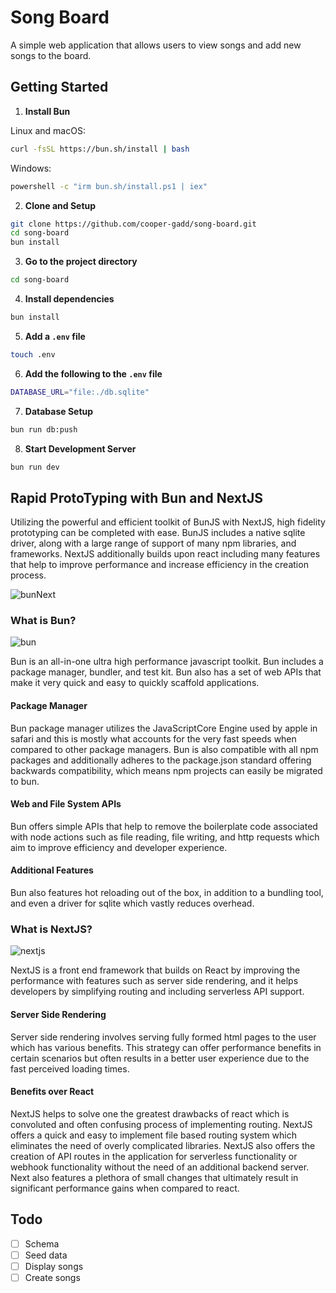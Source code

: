 # Song Board

A simple web application that allows users to view songs and add new songs to the board.

## Getting Started

1. **Install Bun**

  Linux and macOS:
  ```bash
  curl -fsSL https://bun.sh/install | bash
  ```

  Windows:
  ```bash
  powershell -c "irm bun.sh/install.ps1 | iex"
   ```

2. **Clone and Setup**
  ```bash
  git clone https://github.com/cooper-gadd/song-board.git
  cd song-board
  bun install
  ```

3. **Go to the project directory**
  ```bash
  cd song-board
  ```

4. **Install dependencies**
  ```bash
  bun install
  ```

5. **Add a `.env` file**
  ```bash
  touch .env
  ```

6. **Add the following to the `.env` file**
  ```bash
  DATABASE_URL="file:./db.sqlite"
  ```

7. **Database Setup**
  ```bash
  bun run db:push
  ```

8. **Start Development Server**
  ```bash
  bun run dev
  ```

## Rapid ProtoTyping with Bun and NextJS

Utilizing the powerful and efficient toolkit of BunJS with NextJS, high fidelity prototyping can be completed with ease. BunJS includes a native sqlite driver, along with a large range of support of many npm libraries, and frameworks. NextJS additionally builds upon react including many features that help to improve performance and increase efficiency in the creation process.

![bunNext](https://github.com/user-attachments/assets/7f9fad74-4401-42dc-815a-a2b0e810332c)

### What is Bun?

![bun](https://github.com/user-attachments/assets/42928faf-2066-4f5d-82ac-c110d916a71c)

Bun is an all-in-one ultra high performance javascript toolkit. Bun includes a package manager, bundler, and test kit. Bun also has a set of web APIs that make it very quick and easy to quickly scaffold applications.

#### Package Manager
Bun package manager utilizes the JavaScriptCore Engine used by apple in safari and this is mostly what accounts for the very fast speeds when compared to other package managers. Bun is also compatible with all npm packages and additionally adheres to the package.json standard offering backwards compatibility, which means npm projects can easily be migrated to bun.

#### Web and File System APIs
Bun offers simple APIs that help to remove the boilerplate code associated with node actions such as file reading, file writing, and http requests which aim to improve efficiency and developer experience.

#### Additional Features
Bun also features hot reloading out of the box, in addition to a bundling tool, and even a driver for sqlite which vastly reduces overhead.

### What is NextJS?

![nextjs](https://github.com/user-attachments/assets/726ae889-76d4-4341-8901-c51957a45e3c)

NextJS is a front end framework that builds on React by improving the performance with features such as server side rendering, and it helps developers by simplifying routing and including serverless API support.

#### Server Side Rendering
Server side rendering involves serving fully formed html pages to the user which has various benefits. This strategy can offer performance benefits in certain scenarios but often results in a better user experience due to the fast perceived loading times.

#### Benefits over React
NextJS helps to solve one the greatest drawbacks of react which is convoluted and often confusing process of implementing routing. NextJS offers a quick and easy to implement file based routing system which eliminates the need of overly complicated libraries. NextJS also offers the creation of API routes in the application for serverless functionality or webhook functionality without the need of an additional backend server. Next also features a plethora of small changes that ultimately result in significant performance gains when compared to react.

## Todo

- [ ] Schema
- [ ] Seed data
- [ ] Display songs
- [ ] Create songs
